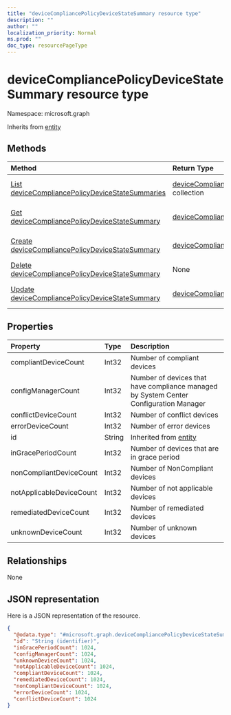 ```yaml
---
title: "deviceCompliancePolicyDeviceStateSummary resource type"
description: ""
author: ""
localization_priority: Normal
ms.prod: ""
doc_type: resourcePageType
---
```


# deviceCompliancePolicyDeviceStateSummary resource type


Namespace: microsoft.graph




Inherits from [entity](../resources/entity.md)

## Methods
|Method|Return Type|Description|
|:---|:---|:---|
|[List deviceCompliancePolicyDeviceStateSummaries](../api/devicecompliancepolicydevicestatesummary-list.md)|[deviceCompliancePolicyDeviceStateSummary](../resources/devicecompliancepolicydevicestatesummary.md) collection|List properties and relationships of the [deviceCompliancePolicyDeviceStateSummary](../resources/devicecompliancepolicydevicestatesummary.md) objects.|
|[Get deviceCompliancePolicyDeviceStateSummary](../api/devicecompliancepolicydevicestatesummary-get.md)|[deviceCompliancePolicyDeviceStateSummary](../resources/devicecompliancepolicydevicestatesummary.md)|Read properties and relationships of the [deviceCompliancePolicyDeviceStateSummary](../resources/devicecompliancepolicydevicestatesummary.md) object.|
|[Create deviceCompliancePolicyDeviceStateSummary](../api/devicecompliancepolicydevicestatesummary-create.md)|[deviceCompliancePolicyDeviceStateSummary](../resources/devicecompliancepolicydevicestatesummary.md)|Create a new [deviceCompliancePolicyDeviceStateSummary](../resources/devicecompliancepolicydevicestatesummary.md) object.|
|[Delete deviceCompliancePolicyDeviceStateSummary](../api/devicecompliancepolicydevicestatesummary-delete.md)|None|Deletes a [deviceCompliancePolicyDeviceStateSummary](../resources/devicecompliancepolicydevicestatesummary.md).|
|[Update deviceCompliancePolicyDeviceStateSummary](../api/devicecompliancepolicydevicestatesummary-update.md)|[deviceCompliancePolicyDeviceStateSummary](../resources/devicecompliancepolicydevicestatesummary.md)|Update the properties of a [deviceCompliancePolicyDeviceStateSummary](../resources/devicecompliancepolicydevicestatesummary.md) object.|

## Properties
|Property|Type|Description|
|:---|:---|:---|
|compliantDeviceCount|Int32|Number of compliant devices|
|configManagerCount|Int32|Number of devices that have compliance managed by System Center Configuration Manager|
|conflictDeviceCount|Int32|Number of conflict devices|
|errorDeviceCount|Int32|Number of error devices|
|id|String| Inherited from [entity](../resources/entity.md)|
|inGracePeriodCount|Int32|Number of devices that are in grace period|
|nonCompliantDeviceCount|Int32|Number of NonCompliant devices|
|notApplicableDeviceCount|Int32|Number of not applicable devices|
|remediatedDeviceCount|Int32|Number of remediated devices|
|unknownDeviceCount|Int32|Number of unknown devices|

## Relationships
None

## JSON representation
Here is a JSON representation of the resource.
<!-- {
  "blockType": "resource",
  "keyProperty": "id",
  "@odata.type": "microsoft.graph.deviceCompliancePolicyDeviceStateSummary",
  "baseType": "microsoft.graph.entity",
  "openType": false
}
-->
``` json
{
  "@odata.type": "#microsoft.graph.deviceCompliancePolicyDeviceStateSummary",
  "id": "String (identifier)",
  "inGracePeriodCount": 1024,
  "configManagerCount": 1024,
  "unknownDeviceCount": 1024,
  "notApplicableDeviceCount": 1024,
  "compliantDeviceCount": 1024,
  "remediatedDeviceCount": 1024,
  "nonCompliantDeviceCount": 1024,
  "errorDeviceCount": 1024,
  "conflictDeviceCount": 1024
}
```

